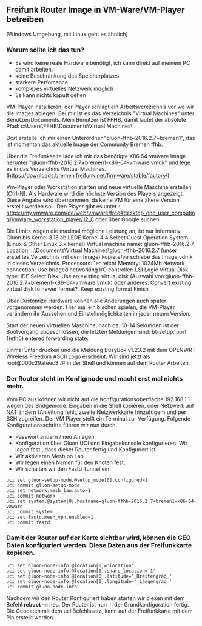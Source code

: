 ## Freifunk Router Image in VM-Ware/VM-Player betreiben 
(Windows Umgebung, mit Linux geht es ähnlich)

### Warum sollte ich das tun?
- Es wird keine reale Hardware benötigt, ich kann direkt auf meinem PC damit arbeiten.
- keine Beschränkung des Speicherplatzes
- stärkere Perfomence
- komplexes virtuelles Netzwerk möglich
- Es kann nichts kaputt gehen

VM-Player installieren, der Player schlägt ein Arbeitsverezichnis vor wo wir die Images ablegen.
Bei mir ist es das Verzeichnis "Virtual Machines" unter Benutzer/Documents. Mein Benutzer ist FFHB, damit
lautet der absolute Pfad: c:\Users\FFHB\Documents\Virtual Machines\

Dort erstelle ich mir einen Unterordner "gluon-ffhb-2016.2.7+bremen1", das ist momentan das aktuelle Image der Community Bremen ffhb.

Über die Freifunkseite lade ich mir das benötigte X86.64 vmware Image herunter "gluon-ffhb-2016.2.7+bremen1-x86-64-vmware.vmdk"
und lege es in das Verzeichnis \Virtual Machines\. (https://downloads.bremen.freifunk.net/firmware/stable/factory/)

Vm-Player oder Workstation starten und neue virtuelle Maschine erstellen (Ctrl-N). Als Hardware wird die höchste Version des Players 
angezeigt. Diese Angabe wird übernommen, da keine VM für eine ältere Version erstellt werden soll.
Den Player gibt es unter : https://my.vmware.com/de/web/vmware/free#desktop_end_user_computing/vmware_workstation_player/12_0
oder über Google suchen.

Die Limits zeigen die maximal mögliche Leistung an, ist nur informativ. 
Gluon bis Kernel 3.18 ab LEDE Kernel 4.4
Select Guest Operation System (Linux & Other Linux 3.x kernel)
Virtual machine name: gluon-ffhb-2016.2.7
Location: ..\Documents\Virtual Machines\gluon-ffhb-2016.2.7 (unser erstelltes Verzeichnis mit dem Image) kopiere/verschiebe das Image.vdmk in dieses Verzeichnis.
Processors: 1er reicht
Memory: 1024Mb
Network connection: Use bridged networking
I/O controller: LSI Logic
Virtual Disk type: IDE
Select Disk: Use an existing virtual disk (Auswahl von:gluon-ffhb-2016.2.7+bremen1-x86-64-vmware.vmdk) oder anderes.
Convert existing virtual disk to newer format?: Keep existing format
Finish

Über Customize Hardware können alle Änderungen auch später vorgenommen werden. Hier mal ein bischen spielen, die VM-Player verändern ihr Aussehen und Einstellmöglichkeiten in jeder neuen Version.

Start der neuen virtuellen Maschine, nach ca. 10-14 Sekunden ist der Bootvorgang abgeschlossen, die letzten Meldungen sind: bt-setup: port 1(eth0) entered forwarding state.

Einmal Enter drücken und die Meldung BusyBox v1.23.2 mit dem OPENWRT Wireless Freedom ASCII Logo erscheint.
Wir sind jetzt als root@000c29afeec3:/# in der Shell und können auf dem Router Arbeiten.

### Der Router steht im Konfigmode und macht erst mal nichts mehr.
Vom PC aus können wir nicht auf die Konfigurationsoberfläche 192.168.1.1 wegen des Bridgemode. Eingaben in die Shell kopieren, oder Netzwerk auf NAT ändern (Anleitung fehlt, zweite Netzwerkkarte hinzufügen) und per SSH zugreifen.
Der VM Player stellt ein Terminal zur Verfügung. Folgende Konfigurationsschritte führen wir nun durch.
- Passwort ändern / neu Anlegen
- Konfiguration über Gluon UCI und Eingabekonsole konfigurieren. Wir legen fest , dass dieser Router fertig und Konfiguriert ist.
- Wir aktivieren Mesh on Lan.
- Wir legen einen Namen für den Knoten fest.
- Wir schalten wir den Fastd Tunnel ein.
 
~~~
uci set gluon-setup-mode.@setup_mode[0].configured=1
uci commit gluon-setup-mode
uci set network.mesh_lan.auto=1
uci commit network
uci set system.@system[0].hostname=gluon-ffhb-2016.2.7+bremen1-x86-64-vmware
uci commit system
uci set fastd.mesh_vpn.enabled=1
uci commit fastd
~~~

### Damit der Router auf der Karte sichtbar wird, können die GEO Daten konfiguriert werden. Diese Daten aus der Freifunkkarte kopieren.
~~~
uci set gluon-node-info.@location[0]='location'
uci set gluon-node-info.@location[0].share_location='1'
uci set gluon-node-info.@location[0].latitude='_Breitengrad_'
uci set gluon-node-info.@location[0].longitude='_Längengrad_'
uci commit gluon-node-info
~~~
Nachdem wir den Router Konfiguriert haben starten wir diesen mit dem Befehl **reboot -n**  neu. 
Der Router ist nun in der Grundkonfiguration fertig. Die Geodaten mit dem uci Befehlssatz, kann auf der Freifunkkarte mit dem Pin erstellt werden.

